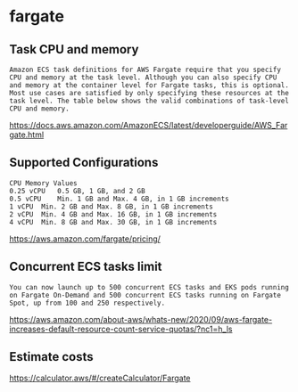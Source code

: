 # fargate

## Task CPU and memory
```
Amazon ECS task definitions for AWS Fargate require that you specify CPU and memory at the task level. Although you can also specify CPU and memory at the container level for Fargate tasks, this is optional. Most use cases are satisfied by only specifying these resources at the task level. The table below shows the valid combinations of task-level CPU and memory.
```
https://docs.aws.amazon.com/AmazonECS/latest/developerguide/AWS_Fargate.html


## Supported Configurations
```
CPU Memory Values
0.25 vCPU	0.5 GB, 1 GB, and 2 GB
0.5 vCPU	Min. 1 GB and Max. 4 GB, in 1 GB increments
1 vCPU	Min. 2 GB and Max. 8 GB, in 1 GB increments
2 vCPU	Min. 4 GB and Max. 16 GB, in 1 GB increments
4 vCPU	Min. 8 GB and Max. 30 GB, in 1 GB increments
```
https://aws.amazon.com/fargate/pricing/

## Concurrent ECS tasks limit
```
You can now launch up to 500 concurrent ECS tasks and EKS pods running on Fargate On-Demand and 500 concurrent ECS tasks running on Fargate Spot, up from 100 and 250 respectively.
```
https://aws.amazon.com/about-aws/whats-new/2020/09/aws-fargate-increases-default-resource-count-service-quotas/?nc1=h_ls

## Estimate costs

https://calculator.aws/#/createCalculator/Fargate